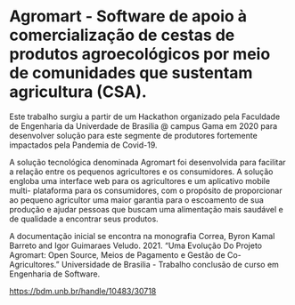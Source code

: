 # Agromart - Software de apoio à comercialização de cestas de produtos agroecológicos por meio de comunidades que sustentam agricultura (CSA).  
Este trabalho surgiu a partir de um Hackathon organizado pela Faculdade de Engenharia da Univerdade de Brasilia @ campus Gama em 2020 para desenvolver solução para este segmente de produtores fortemente impactados pela Pandemia de Covid-19.

A solução tecnológica denominada Agromart foi desenvolvida para facilitar a relação entre os pequenos agricultores e os consumidores. 
A solução engloba uma interface web para os agricultores e um aplicativo mobile multi- plataforma para os consumidores, com o propósito de proporcionar ao pequeno agricultor uma maior garantia para o escoamento de sua produção e ajudar pessoas que buscam uma alimentação mais saudável e de qualidade a encontrar seus produtos.


A documentação inicial se encontra na monografia
Correa, Byron Kamal Barreto and Igor Guimaraes Veludo. 2021. “Uma Evolução Do Projeto Agromart: Open Source, Meios de Pagamento e Gestão de Co-Agricultores.” Universidade de Brasilia - Trabalho conclusão de curso em Engenharia de Software.

https://bdm.unb.br/handle/10483/30718
